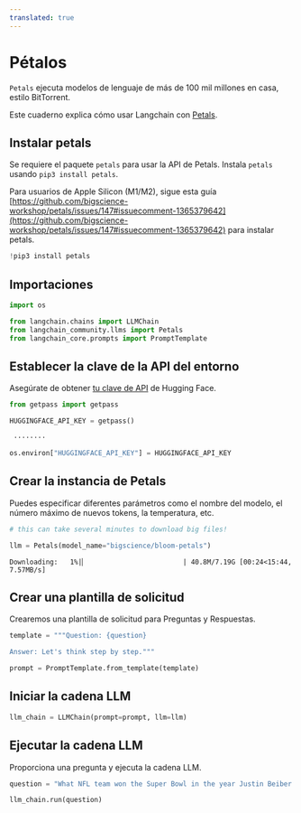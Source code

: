 ```yaml
---
translated: true
---
```


# Pétalos

`Petals` ejecuta modelos de lenguaje de más de 100 mil millones en casa, estilo BitTorrent.

Este cuaderno explica cómo usar Langchain con [Petals](https://github.com/bigscience-workshop/petals).

## Instalar petals

Se requiere el paquete `petals` para usar la API de Petals. Instala `petals` usando `pip3 install petals`.

Para usuarios de Apple Silicon (M1/M2), sigue esta guía [https://github.com/bigscience-workshop/petals/issues/147#issuecomment-1365379642](https://github.com/bigscience-workshop/petals/issues/147#issuecomment-1365379642) para instalar petals.

```python
!pip3 install petals
```

## Importaciones

```python
import os

from langchain.chains import LLMChain
from langchain_community.llms import Petals
from langchain_core.prompts import PromptTemplate
```

## Establecer la clave de la API del entorno

Asegúrate de obtener [tu clave de API](https://huggingface.co/docs/api-inference/quicktour#get-your-api-token) de Hugging Face.

```python
from getpass import getpass

HUGGINGFACE_API_KEY = getpass()
```

```output
 ········
```

```python
os.environ["HUGGINGFACE_API_KEY"] = HUGGINGFACE_API_KEY
```

## Crear la instancia de Petals

Puedes especificar diferentes parámetros como el nombre del modelo, el número máximo de nuevos tokens, la temperatura, etc.

```python
# this can take several minutes to download big files!

llm = Petals(model_name="bigscience/bloom-petals")
```

```output
Downloading:   1%|▏                        | 40.8M/7.19G [00:24<15:44, 7.57MB/s]
```

## Crear una plantilla de solicitud

Crearemos una plantilla de solicitud para Preguntas y Respuestas.

```python
template = """Question: {question}

Answer: Let's think step by step."""

prompt = PromptTemplate.from_template(template)
```

## Iniciar la cadena LLM

```python
llm_chain = LLMChain(prompt=prompt, llm=llm)
```

## Ejecutar la cadena LLM

Proporciona una pregunta y ejecuta la cadena LLM.

```python
question = "What NFL team won the Super Bowl in the year Justin Beiber was born?"

llm_chain.run(question)
```
